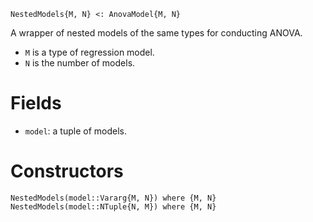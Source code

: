 ```
NestedModels{M, N} <: AnovaModel{M, N}
```

A wrapper of nested models of the same types for conducting ANOVA.

  * `M` is a type of regression model.
  * `N` is the number of models.

# Fields

  * `model`: a tuple of models.

# Constructors

```
NestedModels(model::Vararg{M, N}) where {M, N}
NestedModels(model::NTuple{N, M}) where {M, N}
```
